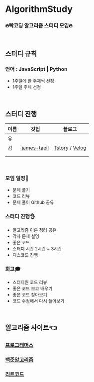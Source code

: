 # AlgorithmStudy
### **🔥빡코딩 알고리즘 스터디 모임🔥**

<br>

## 스터디 규칙

### 언어 : JavaScript | Python
  - 1주일에 한 주제씩 선정
  - 1주일 주제 선정

<br>

## **스터디 진행**

| 이름 | 깃헙 | 블로그 | 
|---|---|---|
| 유 |  |  |
| 김 | [james-taeil](https://github.com/james-taeil) | [Tstory](https://cozznam.tistory.com/) / [Velog](https://velog.io/@edan_3000) |
|  |  |  |
|  |  |  |

<br>

### 모임 일정📅
  - 문제 풀기
  - 코드 리뷰
  - 문제 풀이 Github 공유

### 스터디 진행👌
  - 알고리즘 이론 정리 공유
  - 각자 문제 설명
  - 좋은 코드 
  - 스터디 시간 2시간 ~ 3시간
  - 디스코드 진행

### 회고🎓
  - 스터디원 코드 리뷰
  - 좋은 코드 보고 배우기
  - 좋은 코드 찾아보기
  - 코드 수정해서 다시 풀어보기

<br>

## **알고리즘 사이트👈** 
### [프로그래머스](https://programmers.co.kr/learn/challenges?tab=all_challenges)<br>
### [백준알고리즘](https://www.acmicpc.net/)<br>
### [리트코드](https://leetcode.com/)<br>
